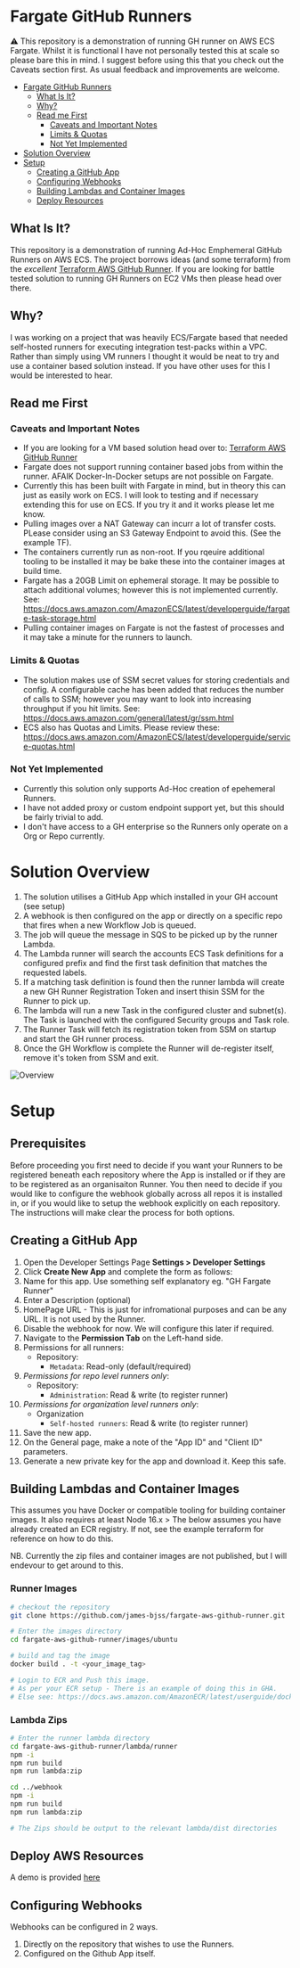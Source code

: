 # Fargate GitHub Runners
:warning: This repository is a demonstration of running  GH runner on AWS ECS Fargate. Whilst it is functional I have not personally tested this at scale so please bare this in mind. I suggest before using this that you check out the Caveats section first. As usual feedback and improvements are welcome.

- [Fargate GitHub Runners](#fargate-github-runners)
  * [What Is It?](#what-is-it)
  * [Why?](#why)
  * [Read me First](#read-me-first)
    + [Caveats and Important Notes](#caveats-and-important-notes)
    + [Limits & Quotas](#limits--quotas)
    + [Not Yet Implemented](#not-yet-implemented)
- [Solution Overview](#solution-overview)
- [Setup](#setup)
  * [Creating a GitHub App](#creating-a-github-app)
  * [Configuring Webhooks](#configuring-webhooks)
  * [Building Lambdas and Container Images](#building-lambdas-and-container-images)
  * [Deploy Resources](#deploy-resources)

## What Is It?
This repository is a demonstration of running Ad-Hoc Emphemeral GitHub Runners on AWS ECS. The project borrows ideas (and some terraform) from the *excellent* [Terraform AWS GitHub Runner](https://github.com/philips-labs/terraform-aws-github-runner). If you are looking for battle tested solution to running GH Runners on EC2 VMs then please head over there.

## Why?
I was working on a project that was heavily ECS/Fargate based that needed self-hosted runners for executing integration test-packs within a VPC. Rather than simply using VM runners I thought it would be neat to try and use a container based solution instead.
If you have other uses for this I would be interested to hear.

## Read me First
### Caveats and Important Notes
* If you are looking for a VM based solution head over to: [Terraform AWS GitHub Runner](https://github.com/philips-labs/terraform-aws-github-runner)
* Fargate does not support running container based jobs from within the runner. AFAIK Docker-In-Docker setups are not possible on Fargate.
* Currently this has been built with Fargate in mind, but in theory this can just as easily work on ECS. I will look to testing and if necessary extending this for use on ECS. If you try it and it works please let me know.
* Pulling images over a NAT Gateway can incurr a lot of transfer costs. PLease consider using an S3 Gateway Endpoint to avoid this. (See the example TF).
* The containers currently run as non-root. If you rqeuire additional tooling to be installed it may be bake these into the container images at build time.
* Fargate has a 20GB Limit on ephemeral storage. It may be possible to attach additional volumes; however this is not implemented currently. See: https://docs.aws.amazon.com/AmazonECS/latest/developerguide/fargate-task-storage.html
* Pulling container images on Fargate is not the fastest of processes and it may take a minute for the runners to launch.

### Limits & Quotas
* The solution makes use of SSM secret values for storing credentials and config. A configurable cache has been added that reduces the number of calls to SSM; however you may want to look into increasing throughput if you hit limits. See: https://docs.aws.amazon.com/general/latest/gr/ssm.html
* ECS also has Quotas and Limits. Please review these: https://docs.aws.amazon.com/AmazonECS/latest/developerguide/service-quotas.html

### Not Yet Implemented
* Currently this solution only supports Ad-Hoc creation of epehemeral Runners.
* I have not added proxy or custom endpoint support yet, but this should be fairly trivial to add.
* I don't have access to a GH enterprise so the Runners only operate on a Org or Repo currently.

# Solution Overview
1. The solution utilises a GitHub App which installed in your GH account (see setup)
2. A webhook is then configured on the app or directly on a specific repo that fires when a new Workflow Job is queued.
3. The job will queue the message in SQS to be picked up by the runner Lambda.
4. The Lambda runner will search the accounts ECS Task definitions for a configured prefix and find the first task definition that matches the requested labels.
5. If a matching task definition is found then the runner lambda will create a new GH Runner Registration Token and insert thisin SSM for the Runner to pick up.
7. The lambda will run a new Task in the configured cluster and subnet(s). The Task is launched with the configured Security groups and Task role.
8. The Runner Task will fetch its registration token from SSM on startup and start the GH runner process.
9. Once the GH Workflow is complete the Runner will de-register itself, remove it's token from SSM and exit.

![Overview](docs/overview.png)

# Setup

## Prerequisites
Before proceeding you first need to decide if you want your Runners to be registered beneath each repository where the App is installed or if they are to be registered as an organisaiton Runner. You then need to decide if you would like to configure the webhook globally across all repos it is installed in, or if you would like to setup the webhook explicitly on each repository. The instructions will make clear the process for both options.

## Creating a GitHub App
1. Open the Developer Settings Page **Settings > Developer Settings**
2. Click **Create New App** and complete the form as  follows:
3. Name for this app. Use something self explanatory eg. "GH Fargate Runner"
4. Enter a Description (optional)
5. HomePage URL - This is just for infromational purposes and can be any URL. It is not used by the Runner.
6. Disable the webhook for now. We will configure this later if required.
7. Navigate to the **Permission Tab** on the Left-hand side.
8. Permissions for all runners:
    - Repository:
      - `Metadata`: Read-only (default/required)
9. _Permissions for repo level runners only_:
   - Repository:
     - `Administration`: Read & write (to register runner)
10. _Permissions for organization level runners only_:
    - Organization
      - `Self-hosted runners`: Read & write (to register runner)
11. Save the new app.
12. On the General page, make a note of the "App ID" and "Client ID" parameters.
10. Generate a new private key for the app and download it. Keep this safe.

## Building Lambdas and Container Images
This assumes you have Docker or compatible tooling for building container images. It also requires at least Node 16.x >
The below assumes you have already created an ECR registry. If not, see the example terraform for reference on how to do this.

NB. Currently the zip files and container images are not published, but I will endevour to get around to this.

### Runner Images

```bash
# checkout the repository
git clone https://github.com/james-bjss/fargate-aws-github-runner.git

# Enter the images directory
cd fargate-aws-github-runner/images/ubuntu

# build and tag the image
docker build . -t <your_image_tag>

# Login to ECR and Push this image.
# As per your ECR setup - There is an example of doing this in GHA.
# Else see: https://docs.aws.amazon.com/AmazonECR/latest/userguide/docker-push-ecr-image.html
```

### Lambda Zips
```bash
# Enter the runner lambda directory
cd fargate-aws-github-runner/lambda/runner
npm -i
npm run build
npm run lambda:zip

cd ../webhook
npm -i
npm run build
npm run lambda:zip

# The Zips should be output to the relevant lambda/dist directories
```

## Deploy AWS Resources
A demo is provided [here](https://github.com/james-bjss/fargate-aws-github-runner/blob/develop/examples/fargate-complete/example.tf)

## Configuring Webhooks
Webhooks can be configured in 2 ways.
1. Directly on the repository that wishes to use the Runners.
2. Configured on the Github App itself.

